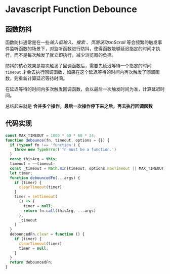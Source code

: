 # Javascript Function Debounce 

## 函数防抖

函数防抖通常是在一些*输入框输入*、*搜索* 、*页面滚动onScroll* 等会频繁的触发事件监听函数的场景下，对监听函数进行防抖，使得函数能够延迟指定的时间才执行，而不是每次触发了就立即执行，减少浏览器的负担。

防抖的核心效果是每次触发了回调函数后，需要先延迟等待一个指定的时间`timeout` 才会去执行回调函数，如果在这个延迟等待的时间内再次触发了回调函数，则重新计算延迟等待时间。

在延迟等待的时间内多次触发回调函数，会以最后一次触发时间为准，计算延迟时间。

总结起来就是 **合并多个操作，最后一次操作停下来之后，再去执行回调函数**

## 代码实现

```js
const MAX_TIMEOUT = 1000 * 60 * 60 * 24;
function debounce(fn, timeout, options = {}) {
  if (typeof fn !== 'function') {
    throw new TypeError('fn must be a function.')
  }
  const thisArg = this;
  timeout = ~~timeout;
  const _timeout = Math.min(timeout, options.maxTimeout || MAX_TIMEOUT)
  let timer;
  function debouncedFn(...args) {
    if (timer) {
      clearTimeout(timer)
    }
    timer = setTimeout(
      () => {
        timer = null;
        return fn.call(thisArg, ...args)
      },
      _timeout
    )
  }
  debouncedFn.clear = function () {
    if (timer) {
      clearTimeout(timer)
      timer = null;
    }
  }
  return debouncedFn;
}
```


